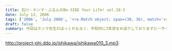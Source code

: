 ```yaml
---
title: 石川・ホンマ・ぶるんのBe-SIDE Your Life! vol.10-3
date: July 13, 2006
tags: ['2006', 'July 2006', '<re.Match object; span=(30, 36), match='vol.10'>']
draft: false
summary: 今回はホンマ先生のばっくれもなく、平和的に3本目をお送りしておりますビーサイ。各地で、あの「襲撃作戦」が決行されている模様であり、各地の構成員からのルポが大量に届いている・・・なんと内部者からの貴重なご意見も頂き、職業・年齢を問わず聴いてくれているリスナーに感謝感激雨嵐！（でも、人道的にいきましょうね〜〜.）NAMAE
---
```


http://project-phi.ddo.jp/ishikawa/ishikawa010_3.mp3

